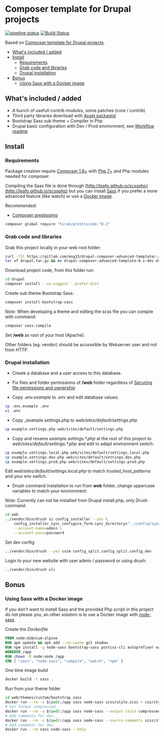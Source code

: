 # Composer template for Drupal projects

[![pipeline status](https://gitlab.com/mog33/drupal-composer-advanced-template/badges/8.x-dev/pipeline.svg)](https://gitlab.com/mog33/drupal-composer-advanced-template/commits/8.x-dev)
[![Build Status](https://travis-ci.org/Mogtofu33/drupal-composer-advanced-template.svg?branch=8.x-dev)](https://travis-ci.org/Mogtofu33/drupal-composer-advanced-template)

Based on [Composer template for Drupal projects](https://github.com/drupal-composer/drupal-project).

- [What's included / added](#whats-included--added)
- [Install](#install)
  - [Requirements](#requirements)
  - [Grab code and libraries](#grab-code-and-libraries)
  - [Drupal installation](#drupal-installation)
- [Bonus](#bonus)
  - [Using Sass with a Docker image](#using-sass-with-a-docker-image)

## What's included / added

- A bunch of usefull contrib modules, some patches (core / contrib)
- Third party libraries download with [Asset packagist](https://asset-packagist.org)
- Bootstrap Sass sub theme + Compiler in Php
- Drupal basic configuration with Dev / Prod environment, see [Workflow readme](config/README.md)

## Install

### Requirements

Package creation require [Composer 1.8+](https://getcomposer.org) with [Php 7+](http://php.net/) and Php modules needed for composer.

Compiling the Sass file is done through [http://leafo.github.io/scssphp](http://leafo.github.io/scssphp) but you can install [Sass](https://sass-lang.com/install) if you prefer a more advanced feature (like watch) or use a [Docker image](#using-sass-with-a-docker-image).

Recommended:

- [Composer prestissimo](https://github.com/hirak/prestissimo)

```bash
composer global require "hirak/prestissimo:^0.3"
```

### Grab code and libraries

Grab this project locally in your web root folder:

```bash
curl -fSl https://gitlab.com/mog33/drupal-composer-advanced-template/-/archive/8.x-dev/drupal-composer-advanced-template-8.x-dev.tar.gz -o drupal.tar.gz
tar xf drupal.tar.gz && mv drupal-composer-advanced-template-8.x-dev drupal
```

Download project code, from this folder run:

```bash
cd drupal
composer install --no-suggest --prefer-dist
```

Create sub theme Bootstrap Sass:

```bash
composer install-bootstrap-sass
```

_Note_: When developing a theme and editing the scss file you can compile with command:

```bash
composer sass-compile
```

Set **/web** as root of your host (Apache).

Other folders (eg: vendor) should be accessible by Webserver user and not from HTTP.

### Drupal installation

- Create a database and a user access to this database.

- Fix files and folder permissions of **/web** folder regardless of [Securing file permissions and ownership](https://www.drupal.org/node/244924)

- Copy _.env.example_ to _.env_ and edit database values:

```bash
cp .env.example .env
vi .env
```

- Copy _example.settings.php to _web/sites/default/settings.php_

```bash
cp example.settings.php web/sites/default/settings.php
```

- Copy and rename _example.settings.*.php_ at the root of this project to _web/sites/default/settings.*.php_ and edit to adapt environment switch:

```bash
cp example.settings.local.php web/sites/default/settings.local.php
cp example.settings.dev.php web/sites/default/settings.dev.php
cp example.settings.prod.php web/sites/default/settings.prod.php
```

Edit _web/sites/default/settings.local.php_ to match _trusted_host_patterns_ and your env switch.

- Drush command installation to run from **web** folder, change uppercase variables to match your environment:

_Note_: Currently can not be installed from Drupal install.php, only Drush command.

```bash
cd web
../vendor/bin/drush si config_installer --yes \
    config_installer_sync_configure_form.sync_directory="../config/sync" \
    --account-name=admin \
    --account-pass=password
```

Set dev config

```bash
../vendor/bin/drush --yes csim config_split.config_split.config_dev
```

Login to your new website with user admin / password or using drush:

```bash
../vendor/bin/drush uli
```

## Bonus

### Using Sass with a Docker image

If you don't want to install Sass and the provided Php script in this project do not please you, an other solution is to use a Docker image with [node-sass](https://github.com/sass/node-sass).

Create the _Dockerfile_

```dockerfile
FROM node:dubnium-alpine
RUN apk update && apk add --no-cache git shadow
RUN npm install -g node-sass bootstrap-sass postcss-cli autoprefixer watch --unsafe-perm
WORKDIR /app
RUN chown -R node:node /app
CMD [ "sass", "node-sass", "compile", "watch", "npm" ]
```

One time image build

```bash
docker build -t sass .
```

Run from your theme folder

```bash
cd web/themes/custom/bootstrap_sass
docker run --rm -v $(pwd):/app sass node-sass scss/style.scss > css/style.css
# Set format compressed.
docker run --rm -v $(pwd):/app sass node-sass --output-style compressed scss/style.scss > css/style.css
# Add comments for dev.
docker run --rm -v $(pwd):/app sass node-sass --source-comments scss/style.scss > css/style.css
# Add comments for dev.
docker run --rm sass node-sass --help
```